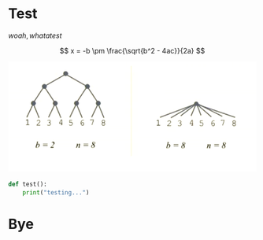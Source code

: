 # Test
$woah, what a test$

$$
x = -b \pm \frac{\sqrt{b^2 - 4ac}}{2a}
$$

![Yo](./Images/Test/Test.png)

```python
def test():
    print("testing...")
```

# Bye